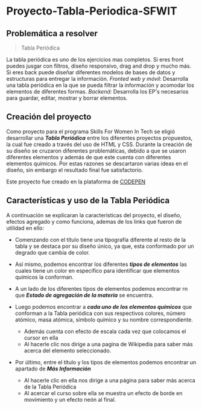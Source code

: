 # Proyecto-Tabla-Periodica-SFWIT

## Problemática a resolver

> Tabla Periódica 

La tabla periódica es uno de los ejercicios mas completos. Si eres front puedes jusgar con filtros, diseño responsivo, drag and drop y mucho más. Si eres back puede diseñar diferentes modelos de bases de datos y estructuras para entregar la información. *Fronted web y móvil:* Desarrolla una tabla periódica en la que se pueda filtrar la información y acomodar los elementos de diferentes formas. *Backend:* Desarrolla los EP's necesarios para guardar, editar, mostrar y borrar elementos.

## Creación del proyecto

Como proyecto para el programa Skills For Women In Tech se eligió desarrollar una **_Tabla Periódica_** entre los diferentes proyectos propuestos, la cual fue creado a través del uso de HTML y CSS. Durante la creación de su diseño se cruzaron diferentes problemáticas, debido a que se usaron diferentes elementos y además de que este cuenta con diferentes elementos químicos. Por estas razones se descartaron varias ideas en el diseño, sin embargo el resultado final fue satisfactorio. 

Este proyecto fue creado en la plataforma de [CODEPEN](https://codepen.io/trending)


## Características y uso de la Tabla Periódica

A continuación se explicaran la características del proyecto, el diseño, efectos agregado y como funciona, ademas de los links que fueron de utilidad en ello:

- Comenzando con el título tiene una tipografía diferente al resto de la tabla y se destaca por su diseño único, ya que, esta conformado por un degrado que cambia de color.

- Así mismo, podemos encontrar los diferentes **_tipos de elementos_** las cuales tiene un color en especifico para identificar que elementos químicos la conforman. 

- A un lado de los diferentes tipos de elementos podemos encontrar rn que **_Estado de agregación de la materia_** se encuentra.
- Luego podemos encontrar a **_cada uno de los elementos químicos_** que conforman a la Tabla periódica con sus respectivos colores, número atómico, masa atómica, símbolo químico y su nombre correspondiente. 
   - Además cuenta con efecto de escala cada vez que colocamos el cursor en ella
   - Al hacerle clic nos dirige a una pagina de Wikipedia para saber más acerca del elemento seleccionado.
   
- Por último, entre el título y los tipos de elementos podemos encontrar un apartado de **_Más Información_**
   - Al hacerle clic en ella nos dirige a una página para saber más acerca de la Tabla Periódica 
   - Al acercar el curso sobre ella se muestra un efecto de borde en movimiento y un efecto neón al final.
